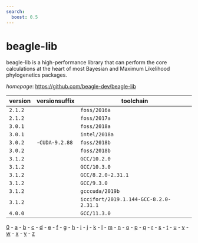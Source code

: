```yaml
---
search:
  boost: 0.5
---
```

# beagle-lib

beagle-lib is a high-performance library that can perform the core calculations at the heart of most  Bayesian and Maximum Likelihood phylogenetics packages.

*homepage*: <https://github.com/beagle-dev/beagle-lib>

version | versionsuffix | toolchain
--------|---------------|----------
``2.1.2`` |  | ``foss/2016a``
``2.1.2`` |  | ``foss/2017a``
``3.0.1`` |  | ``foss/2018a``
``3.0.1`` |  | ``intel/2018a``
``3.0.2`` | ``-CUDA-9.2.88`` | ``foss/2018b``
``3.0.2`` |  | ``foss/2018b``
``3.1.2`` |  | ``GCC/10.2.0``
``3.1.2`` |  | ``GCC/10.3.0``
``3.1.2`` |  | ``GCC/8.2.0-2.31.1``
``3.1.2`` |  | ``GCC/9.3.0``
``3.1.2`` |  | ``gcccuda/2019b``
``3.1.2`` |  | ``iccifort/2019.1.144-GCC-8.2.0-2.31.1``
``4.0.0`` |  | ``GCC/11.3.0``

[0](../0/index.md) - [a](../a/index.md) - [b](../b/index.md) - [c](../c/index.md) - [d](../d/index.md) - [e](../e/index.md) - [f](../f/index.md) - [g](../g/index.md) - [h](../h/index.md) - [i](../i/index.md) - [j](../j/index.md) - [k](../k/index.md) - [l](../l/index.md) - [m](../m/index.md) - [n](../n/index.md) - [o](../o/index.md) - [p](../p/index.md) - [q](../q/index.md) - [r](../r/index.md) - [s](../s/index.md) - [t](../t/index.md) - [u](../u/index.md) - [v](../v/index.md) - [w](../w/index.md) - [x](../x/index.md) - [y](../y/index.md) - [z](../z/index.md)

